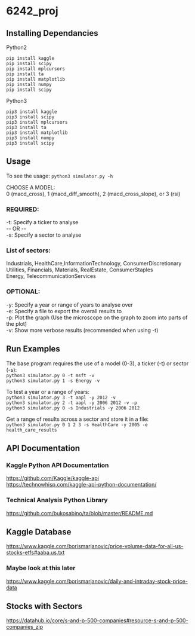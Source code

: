 # 6242_proj

## Installing Dependancies
Python2
```
pip install kaggle
pip install scipy
pip install mplcursors
pip install ta
pip install matplotlib
pip install numpy
pip install scipy
```
Python3
```
pip3 install kaggle
pip3 install scipy
pip3 install mplcursors
pip3 install ta
pip3 install matplotlib
pip3 install numpy
pip3 install scipy
```

## Usage
To see the usage:
```python3 simulator.py -h```

CHOOSE A MODEL:  
0 (macd_cross), 1 (macd_diff_smooth), 2 (macd_cross_slope), or 3 (rsi)  

### REQUIRED:  
-t: Specify a ticker to analyse  
-- OR --  
-s: Specify a sector to analyse  

### List of sectors:  
Industrials, HealthCare,InformationTechnology, ConsumerDiscretionary  
Utilities, Financials, Materials, RealEstate, ConsumerStaples  
Energy, TelecommunicationServices  

### OPTIONAL:  
-y: Specify a year or range of years to analyse over  
-e: Specify a file to export the overall results to  
-p: Plot the graph (Use the microscope on the graph to zoom into parts of the plot)  
-v: Show more verbose results (recommended when using -t)  

## Run Examples
The base program requires the use of a model (0-3), a ticker (-t) or sector (-s):  
```python3 simulator.py 0 -t msft -v```  
```python3 simulator.py 1 -s Energy -v```  

To test a year or a range of years:  
```python3 simulator.py 3 -t aapl -y 2012 -v```  
```python3 simulator.py 2 -t aapl -y 2006 2012 -v -p```  
```python3 simulator.py 0 -s Industrials -y 2006 2012```  

Get a range of results across a sector and store it in a file:  
```python3 simulator.py 0 1 2 3 -s HealthCare -y 2005 -e health_care_results```  

## API Documentation
### Kaggle Python API Documentation
https://github.com/Kaggle/kaggle-api  
https://technowhisp.com/kaggle-api-python-documentation/  

### Technical Analysis Python Library
https://github.com/bukosabino/ta/blob/master/README.md  

## Kaggle Database
https://www.kaggle.com/borismarjanovic/price-volume-data-for-all-us-stocks-etfs#aaba.us.txt  

### Maybe look at this later
https://www.kaggle.com/borismarjanovic/daily-and-intraday-stock-price-data  

## Stocks with Sectors
https://datahub.io/core/s-and-p-500-companies#resource-s-and-p-500-companies_zip  

